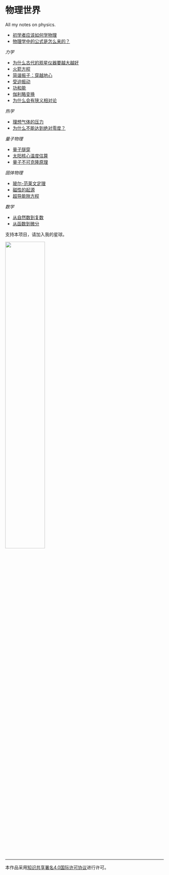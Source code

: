 # 物理世界

All my notes on physics.

- [初学者应该如何学物理](https://github.com/jiyanjiang/My_Physics_Book/blob/main/For_beginners.md)
- [物理学中的公式是怎么来的？](https://github.com/jiyanjiang/My_Physics_Book/blob/main/Physics_formulas.md)

_力学_

- [为什么古代的观星仪器要越大越好](https://github.com/jiyanjiang/My_Physics_Book/blob/main/Mechanics/Errors.md)
- [火箭方程](https://github.com/jiyanjiang/My_Physics_Book/blob/main/Mathematics/Rocket_equation.md)
- [简谐振子：穿越地心](https://github.com/jiyanjiang/My_Physics_Book/blob/main/Mechanics/Earth_express.md)
- [受迫振动](https://github.com/jiyanjiang/My_Physics_Book/blob/main/Mechanics/Forced_oscillation.md)
- [功和能](https://github.com/jiyanjiang/My_Physics_Book/blob/main/Mechanics/Work_and_energy.md)
- [伽利略变换](https://github.com/jiyanjiang/My_Physics_Book/blob/main/Mechanics/Galilean_transformation.md)
- [为什么会有狭义相对论](https://github.com/jiyanjiang/My_Physics_Book/blob/main/Mechanics/Special_relativity.md)

_热学_

- [理想气体的压力](https://github.com/jiyanjiang/My_Physics_Book/blob/main/Thermal_Physics/Ideal_gas.md)
- [为什么不能达到绝对零度？](https://github.com/jiyanjiang/My_Physics_Book/blob/main/Thermal_Physics/Zero_Temperature.md)

_量子物理_


- [量子隧穿](https://github.com/jiyanjiang/My_Physics_Book/blob/main/Quantum/Tunneling.md)
- [太阳核心温度估算](https://github.com/jiyanjiang/My_Physics_Book/blob/main/Quantum/Temperature_Sun_Core.md)
- [量子不可克隆原理](https://github.com/jiyanjiang/My_Physics_Book/blob/main/Quantum/Non_Clone_Theorem.md)

_固体物理_

- [玻尔-范莱文定理](https://github.com/jiyanjiang/My_Physics_Book/blob/main/Solid_State_Physics/Bohr%E2%80%93Van_Leeuwen_theorem.md)
- [磁性的起源](https://github.com/jiyanjiang/My_Physics_Book/blob/main/Solid_State_Physics/Magnetism.md)
- [超导能隙方程](https://github.com/jiyanjiang/My_Physics_Book/blob/main/Solid_State_Physics/BCS_Energy_gap_equation.md)

_数学_

- [从自然数到复数](https://github.com/jiyanjiang/My_Physics_Book/blob/main/Mathematics/Number_and_quantity.md)
- [从函数到微分](https://github.com/jiyanjiang/My_Physics_Book/blob/main/Mathematics/Function_and_Differential.md)

支持本项目，请加入我的星球。

<img src="https://user-images.githubusercontent.com/6512579/182602383-0cb7ba29-73e7-4524-9498-676693c7ddc6.png" width="50%">


---

本作品采用[知识共享署名4.0国际许可协议](https://creativecommons.org/licenses/by-sa/4.0/deed.zh)进行许可。

